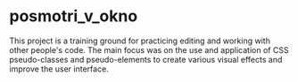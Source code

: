 # posmotri_v_okno
This project is a training ground for practicing editing and working with other people's code. The main focus was on the use and application of CSS pseudo-classes and pseudo-elements to create various visual effects and improve the user interface.